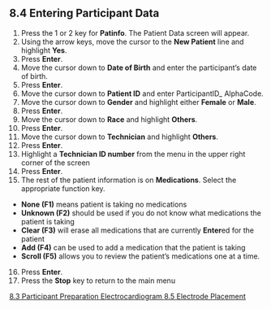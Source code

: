 ## 8.4 Entering Participant Data

1. Press the 1 or 2 key for **Patinfo**. The Patient Data screen will appear.
2. Using the arrow keys, move the cursor to the **New Patient** line and highlight **Yes**.
3. Press **Enter**.
4. Move the cursor down to **Date of Birth** and enter the participant’s date of birth.
5. Press **Enter**.
6. Move the cursor down to **Patient ID** and enter ParticipantID_ AlphaCode.
7. Move the cursor down to **Gender** and highlight either **Female** or **Male**.
8. Press **Enter**.
9. Move the cursor down to **Race** and highlight **Others**.
10. Press **Enter**.
11. Move the cursor down to **Technician** and highlight **Others**.
12. Press **Enter**.
13. Highlight a **Technician ID number** from the menu in the upper right corner of the screen
14. Press **Enter**.
15. The rest of the patient information is on **Medications**. Select the appropriate function key.

* **None (F1)** means patient is taking no medications
* **Unknown (F2)** should be used if you do not know what medications the patient is taking
* **Clear (F3)** will erase all medications that are currently **Enter**ed for the patient
* **Add (F4)** can be used to add a medication that the patient is taking
* **Scroll (F5)** allows you to review the patient’s medications one at a time.

16. Press **Enter**.
17. Press the **Stop** key to return to the main menu


<div class="center">
<div class="btn-group">
  <a href=":pages_path:/manuals/electrocardiogram/8-03-participant-preparation.md" class="btn btn-default">
    <span class="glyphicon glyphicon-chevron-left"></span>
    8.3 Participant Preparation
  </a>

  <a href=":pages_path:/manuals/electrocardiogram" class="btn btn-default">
    <span class="glyphicon glyphicon-chevron-up"></span>
    Electrocardiogram
  </a>

  <a href=":pages_path:/manuals/electrocardiogram/8-05-01-limb-electrode-leads.md" class="btn btn-success">
    8.5 Electrode Placement
    <span class="glyphicon glyphicon-chevron-right"></span>
  </a>
</div>
</div>
